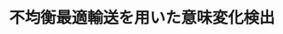 ---
title: "不均衡最適輸送を用いた意味変化検出"
proceedings_title: "言語処理学会 第31回年次大会 発表論文集"
authors:
  - name: 岸野稜
    affiliation:
    - 京都大学
  - name: 山際宏明
    affiliation:
      - 京都大学
  - name: 永田亮
    affiliation:
      - 甲南大学
      - 理化学研究所
  - name: 横井祥
    affiliation:
      - 国立国語研究所
      - 東北大学
      - 理化学研究所
  - name: 下平英寿
    affiliation:
      - 京都大学
      - 理化学研究所
year: 2025
month: 3
pages: 1751-1756
links:
  - name: "予稿"
    url: "https://www.anlp.jp/proceedings/annual_meeting/2025/#A5-1"
---
